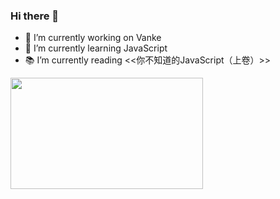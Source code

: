 ### Hi there 👋

- 🔭 I’m currently working on Vanke
- 🌱 I’m currently learning JavaScript
- 📚 I’m currently reading <<你不知道的JavaScript（上卷）>>

<img src='https://weapposs.oss-cn-shenzhen.aliyuncs.com/cover/2021/04/15/FoeW6RV5Z9YUihVTENe9HUoVhbvcUHfxfewER8zQ.png' width='308' height='178'></img>
<!--
**Yill625/Yill625** is a ✨ _special_ ✨ repository because its `README.md` (this file) appears on your GitHub profile.
Here are some ideas to get you started:
- 🔭 I’m currently working on Vanke
- 🌱 I’m currently learning JavaScript
- 👯 I’m looking to collaborate on ...
- 🤔 I’m looking for help with ...
- 💬 Ask me about ...
- 📫 How to reach me: ...
- 😄 Pronouns: ...
- ⚡ Fun fact: ...
-->
